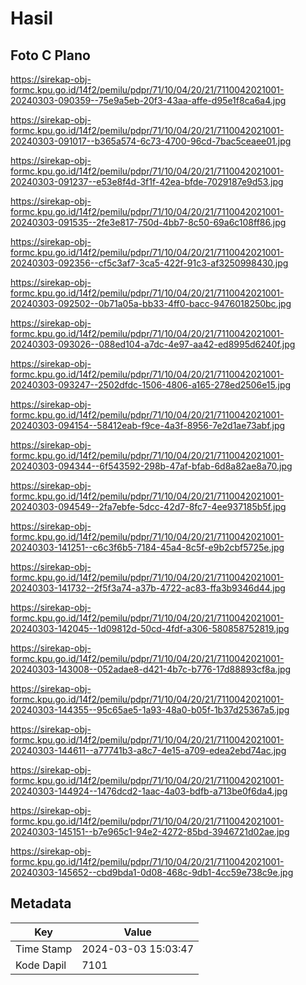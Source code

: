 # Hasil

## Foto C Plano

https://sirekap-obj-formc.kpu.go.id/14f2/pemilu/pdpr/71/10/04/20/21/7110042021001-20240303-090359--75e9a5eb-20f3-43aa-affe-d95e1f8ca6a4.jpg

https://sirekap-obj-formc.kpu.go.id/14f2/pemilu/pdpr/71/10/04/20/21/7110042021001-20240303-091017--b365a574-6c73-4700-96cd-7bac5ceaee01.jpg

https://sirekap-obj-formc.kpu.go.id/14f2/pemilu/pdpr/71/10/04/20/21/7110042021001-20240303-091237--e53e8f4d-3f1f-42ea-bfde-7029187e9d53.jpg

https://sirekap-obj-formc.kpu.go.id/14f2/pemilu/pdpr/71/10/04/20/21/7110042021001-20240303-091535--2fe3e817-750d-4bb7-8c50-69a6c108ff86.jpg

https://sirekap-obj-formc.kpu.go.id/14f2/pemilu/pdpr/71/10/04/20/21/7110042021001-20240303-092356--cf5c3af7-3ca5-422f-91c3-af3250998430.jpg

https://sirekap-obj-formc.kpu.go.id/14f2/pemilu/pdpr/71/10/04/20/21/7110042021001-20240303-092502--0b71a05a-bb33-4ff0-bacc-9476018250bc.jpg

https://sirekap-obj-formc.kpu.go.id/14f2/pemilu/pdpr/71/10/04/20/21/7110042021001-20240303-093026--088ed104-a7dc-4e97-aa42-ed8995d6240f.jpg

https://sirekap-obj-formc.kpu.go.id/14f2/pemilu/pdpr/71/10/04/20/21/7110042021001-20240303-093247--2502dfdc-1506-4806-a165-278ed2506e15.jpg

https://sirekap-obj-formc.kpu.go.id/14f2/pemilu/pdpr/71/10/04/20/21/7110042021001-20240303-094154--58412eab-f9ce-4a3f-8956-7e2d1ae73abf.jpg

https://sirekap-obj-formc.kpu.go.id/14f2/pemilu/pdpr/71/10/04/20/21/7110042021001-20240303-094344--6f543592-298b-47af-bfab-6d8a82ae8a70.jpg

https://sirekap-obj-formc.kpu.go.id/14f2/pemilu/pdpr/71/10/04/20/21/7110042021001-20240303-094549--2fa7ebfe-5dcc-42d7-8fc7-4ee937185b5f.jpg

https://sirekap-obj-formc.kpu.go.id/14f2/pemilu/pdpr/71/10/04/20/21/7110042021001-20240303-141251--c6c3f6b5-7184-45a4-8c5f-e9b2cbf5725e.jpg

https://sirekap-obj-formc.kpu.go.id/14f2/pemilu/pdpr/71/10/04/20/21/7110042021001-20240303-141732--2f5f3a74-a37b-4722-ac83-ffa3b9346d44.jpg

https://sirekap-obj-formc.kpu.go.id/14f2/pemilu/pdpr/71/10/04/20/21/7110042021001-20240303-142045--1d09812d-50cd-4fdf-a306-580858752819.jpg

https://sirekap-obj-formc.kpu.go.id/14f2/pemilu/pdpr/71/10/04/20/21/7110042021001-20240303-143008--052adae8-d421-4b7c-b776-17d88893cf8a.jpg

https://sirekap-obj-formc.kpu.go.id/14f2/pemilu/pdpr/71/10/04/20/21/7110042021001-20240303-144355--95c65ae5-1a93-48a0-b05f-1b37d25367a5.jpg

https://sirekap-obj-formc.kpu.go.id/14f2/pemilu/pdpr/71/10/04/20/21/7110042021001-20240303-144611--a77741b3-a8c7-4e15-a709-edea2ebd74ac.jpg

https://sirekap-obj-formc.kpu.go.id/14f2/pemilu/pdpr/71/10/04/20/21/7110042021001-20240303-144924--1476dcd2-1aac-4a03-bdfb-a713be0f6da4.jpg

https://sirekap-obj-formc.kpu.go.id/14f2/pemilu/pdpr/71/10/04/20/21/7110042021001-20240303-145151--b7e965c1-94e2-4272-85bd-3946721d02ae.jpg

https://sirekap-obj-formc.kpu.go.id/14f2/pemilu/pdpr/71/10/04/20/21/7110042021001-20240303-145652--cbd9bda1-0d08-468c-9db1-4cc59e738c9e.jpg


## Metadata

| Key        | Value               |
| ---------- | ------------------- |
| Time Stamp | 2024-03-03 15:03:47 |
| Kode Dapil | 7101                |




